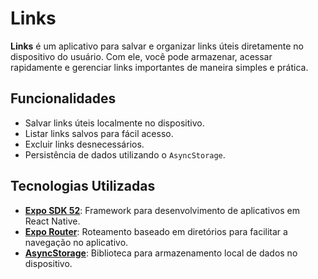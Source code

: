 # Links

**Links** é um aplicativo para salvar e organizar links úteis diretamente no dispositivo do usuário. Com ele, você pode armazenar, acessar rapidamente e gerenciar links importantes de maneira simples e prática.

## Funcionalidades

- Salvar links úteis localmente no dispositivo.
- Listar links salvos para fácil acesso.
- Excluir links desnecessários.
- Persistência de dados utilizando o `AsyncStorage`.

## Tecnologias Utilizadas

- **[Expo SDK 52](https://docs.expo.dev/)**: Framework para desenvolvimento de aplicativos em React Native.
- **[Expo Router](https://expo.github.io/router/docs)**: Roteamento baseado em diretórios para facilitar a navegação no aplicativo.
- **[AsyncStorage](https://react-native-async-storage.github.io/async-storage/)**: Biblioteca para armazenamento local de dados no dispositivo.
